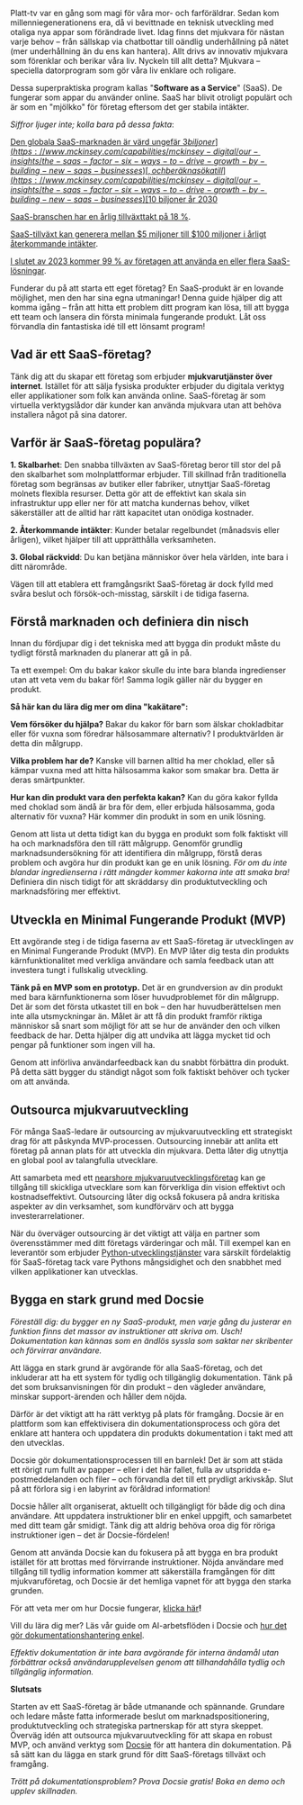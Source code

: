 Platt-tv var en gång som magi för våra mor- och farföräldrar. Sedan kom millenniegenerationens era, då vi bevittnade en teknisk utveckling med otaliga nya appar som förändrade livet. Idag finns det mjukvara för nästan varje behov – från sällskap via chatbottar till oändlig underhållning på nätet (mer underhållning än du ens kan hantera). Allt drivs av innovativ mjukvara som förenklar och berikar våra liv. Nyckeln till allt detta? Mjukvara – speciella datorprogram som gör våra liv enklare och roligare.

Dessa superpraktiska program kallas "**Software as a Service**" (SaaS). De fungerar som appar du använder online. SaaS har blivit otroligt populärt och är som en "mjölkko" för företag eftersom det ger stabila intäkter.

*Siffror ljuger inte; kolla bara på dessa fakta*:

[Den globala SaaS-marknaden är värd ungefär ](https://www.mckinsey.com/capabilities/mckinsey-digital/our-insights/the-saas-factor-six-ways-to-drive-growth-by-building-new-saas-businesses)[$3 biljoner](https://www.mckinsey.com/capabilities/mckinsey-digital/our-insights/the-saas-factor-six-ways-to-drive-growth-by-building-new-saas-businesses)[, och beräknas öka till ](https://www.mckinsey.com/capabilities/mckinsey-digital/our-insights/the-saas-factor-six-ways-to-drive-growth-by-building-new-saas-businesses)[$10 biljoner år 2030](https://www.mckinsey.com/capabilities/mckinsey-digital/our-insights/the-saas-factor-six-ways-to-drive-growth-by-building-new-saas-businesses)

[SaaS-branschen har en ](https://www.zippia.com/advice/saas-industry-statistics/)[årlig tillväxttakt på 18 %](https://www.zippia.com/advice/saas-industry-statistics/).

[SaaS-tillväxt kan generera mellan ](https://www.zippia.com/advice/saas-industry-statistics/)[$5 miljoner till $100 miljoner i årligt återkommande intäkter](https://www.zippia.com/advice/saas-industry-statistics/).

[I slutet av 2023 kommer ](https://www.zippia.com/advice/saas-industry-statistics/)[99 % av företagen att använda en eller flera SaaS-lösningar](https://www.zippia.com/advice/saas-industry-statistics/).

Funderar du på att starta ett eget företag? En SaaS-produkt är en lovande möjlighet, men den har sina egna utmaningar! Denna guide hjälper dig att komma igång – från att hitta ett problem ditt program kan lösa, till att bygga ett team och lansera din första minimala fungerande produkt. Låt oss förvandla din fantastiska idé till ett lönsamt program!

## Vad är ett SaaS-företag?

Tänk dig att du skapar ett företag som erbjuder **mjukvarutjänster över internet**. Istället för att sälja fysiska produkter erbjuder du digitala verktyg eller applikationer som folk kan använda online. SaaS-företag är som virtuella verktygslådor där kunder kan använda mjukvara utan att behöva installera något på sina datorer.

## Varför är SaaS-företag populära?

**1. Skalbarhet**: Den snabba tillväxten av SaaS-företag beror till stor del på den skalbarhet som molnplattformar erbjuder. Till skillnad från traditionella företag som begränsas av butiker eller fabriker, utnyttjar SaaS-företag molnets flexibla resurser. Detta gör att de effektivt kan skala sin infrastruktur upp eller ner för att matcha kundernas behov, vilket säkerställer att de alltid har rätt kapacitet utan onödiga kostnader.

**2. Återkommande intäkter**: Kunder betalar regelbundet (månadsvis eller årligen), vilket hjälper till att upprätthålla verksamheten.

**3. Global räckvidd**: Du kan betjäna människor över hela världen, inte bara i ditt närområde.

Vägen till att etablera ett framgångsrikt SaaS-företag är dock fylld med svåra beslut och försök-och-misstag, särskilt i de tidiga faserna.

## Förstå marknaden och definiera din nisch

Innan du fördjupar dig i det tekniska med att bygga din produkt måste du tydligt förstå marknaden du planerar att gå in på.

Ta ett exempel: Om du bakar kakor skulle du inte bara blanda ingredienser utan att veta vem du bakar för! Samma logik gäller när du bygger en produkt.

**Så här kan du lära dig mer om dina "kakätare":**

**Vem försöker du hjälpa?** Bakar du kakor för barn som älskar chokladbitar eller för vuxna som föredrar hälsosammare alternativ? I produktvärlden är detta din målgrupp.

**Vilka problem har de?** Kanske vill barnen alltid ha mer choklad, eller så kämpar vuxna med att hitta hälsosamma kakor som smakar bra. Detta är deras smärtpunkter.

**Hur kan din produkt vara den perfekta kakan?** Kan du göra kakor fyllda med choklad som ändå är bra för dem, eller erbjuda hälsosamma, goda alternativ för vuxna? Här kommer din produkt in som en unik lösning.

Genom att lista ut detta tidigt kan du bygga en produkt som folk faktiskt vill ha och marknadsföra den till rätt målgrupp. Genomför grundlig marknadsundersökning för att identifiera din målgrupp, förstå deras problem och avgöra hur din produkt kan ge en unik lösning. *För om du inte blandar ingredienserna i rätt mängder kommer kakorna inte att smaka bra!* Definiera din nisch tidigt för att skräddarsy din produktutveckling och marknadsföring mer effektivt.

## Utveckla en Minimal Fungerande Produkt (MVP)

Ett avgörande steg i de tidiga faserna av ett SaaS-företag är utvecklingen av en Minimal Fungerande Produkt (MVP). En MVP låter dig testa din produkts kärnfunktionalitet med verkliga användare och samla feedback utan att investera tungt i fullskalig utveckling.

**Tänk på en MVP som en prototyp.** Det är en grundversion av din produkt med bara kärnfunktionerna som löser huvudproblemet för din målgrupp. Det är som det första utkastet till en bok – den har huvudberättelsen men inte alla utsmyckningar än. Målet är att få din produkt framför riktiga människor så snart som möjligt för att se hur de använder den och vilken feedback de har. Detta hjälper dig att undvika att lägga mycket tid och pengar på funktioner som ingen vill ha.

Genom att införliva användarfeedback kan du snabbt förbättra din produkt. På detta sätt bygger du ständigt något som folk faktiskt behöver och tycker om att använda.

## Outsourca mjukvaruutveckling

För många SaaS-ledare är outsourcing av mjukvaruutveckling ett strategiskt drag för att påskynda MVP-processen. Outsourcing innebär att anlita ett företag på annan plats för att utveckla din mjukvara. Detta låter dig utnyttja en global pool av talangfulla utvecklare.

Att samarbeta med ett [nearshore mjukvaruutvecklingsföretag](https://azumo.com/nearshore-software-development) kan ge tillgång till skickliga utvecklare som kan förverkliga din vision effektivt och kostnadseffektivt. Outsourcing låter dig också fokusera på andra kritiska aspekter av din verksamhet, som kundförvärv och att bygga investerarrelationer.

När du överväger outsourcing är det viktigt att välja en partner som överensstämmer med ditt företags värderingar och mål. Till exempel kan en leverantör som erbjuder [Python-utvecklingstjänster](https://azumo.com/technologies/python-development) vara särskilt fördelaktig för SaaS-företag tack vare Pythons mångsidighet och den snabbhet med vilken applikationer kan utvecklas.

## Bygga en stark grund med Docsie

*Föreställ dig: du bygger en ny SaaS-produkt, men varje gång du justerar en funktion finns det massor av instruktioner att skriva om. Usch! Dokumentation kan kännas som en ändlös syssla som saktar ner skribenter och förvirrar användare.*

Att lägga en stark grund är avgörande för alla SaaS-företag, och det inkluderar att ha ett system för tydlig och tillgänglig dokumentation. Tänk på det som bruksanvisningen för din produkt – den vägleder användare, minskar support-ärenden och håller dem nöjda.

Därför är det viktigt att ha rätt verktyg på plats för framgång. Docsie är en plattform som kan effektivisera din dokumentationsprocess och göra det enklare att hantera och uppdatera din produkts dokumentation i takt med att den utvecklas.

Docsie gör dokumentationsprocessen till en barnlek! Det är som att städa ett rörigt rum fullt av papper – eller i det här fallet, fulla av utspridda e-postmeddelanden och filer – och förvandla det till ett prydligt arkivskåp. Slut på att förlora sig i en labyrint av föråldrad information!

Docsie håller allt organiserat, aktuellt och tillgängligt för både dig och dina användare. Att uppdatera instruktioner blir en enkel uppgift, och samarbetet med ditt team går smidigt. Tänk dig att aldrig behöva oroa dig för röriga instruktioner igen – det är Docsie-fördelen!

Genom att använda Docsie kan du fokusera på att bygga en bra produkt istället för att brottas med förvirrande instruktioner. Nöjda användare med tillgång till tydlig information kommer att säkerställa framgången för ditt mjukvaruföretag, och Docsie är det hemliga vapnet för att bygga den starka grunden.

För att veta mer om hur Docsie fungerar, [klicka här](https://www.docsie.io/blog/articles/secret-to-effortless-documentation-docsies-ai-workflows-explained/)**!**

Vill du lära dig mer? Läs vår guide om AI-arbetsflöden i Docsie och [hur det gör dokumentationshantering ](https://www.docsie.io/blog/articles/secret-to-effortless-documentation-docsies-ai-workflows-explained/)[enkel](https://www.docsie.io/blog/articles/secret-to-effortless-documentation-docsies-ai-workflows-explained/).

*Effektiv dokumentation är inte bara avgörande för interna ändamål utan förbättrar också användarupplevelsen genom att tillhandahålla tydlig och tillgänglig information.*

**Slutsats**

Starten av ett SaaS-företag är både utmanande och spännande. Grundare och ledare måste fatta informerade beslut om marknadspositionering, produktutveckling och strategiska partnerskap för att styra skeppet. Överväg idén att outsourca mjukvaruutveckling för att skapa en robust MVP, och använd verktyg som [Docsie](https://www.docsie.io/) för att hantera din dokumentation. På så sätt kan du lägga en stark grund för ditt SaaS-företags tillväxt och framgång.

*Trött på dokumentationsproblem? Prova Docsie gratis! Boka en demo och upplev skillnaden.*